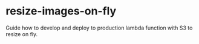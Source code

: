 # resize-images-on-fly
Guide how to develop and deploy to production lambda function with S3 to resize on fly.
